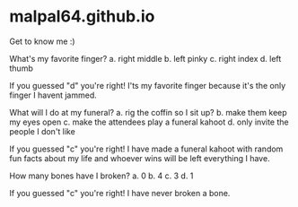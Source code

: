 # malpal64.github.io

Get to know me :)

What's my favorite finger?
a. right middle
b. left pinky
c. right index
d. left thumb

If you guessed "d" you're right! I'ts my favorite finger because it's the only finger I havent jammed.

What will I do at my funeral?
a. rig the coffin so I sit up?
b. make them keep my eyes open
c. make the attendees play a funeral kahoot
d. only invite the people I don't like 

If you guessed "c" you're right! I have made a funeral kahoot with random fun facts about my life and whoever wins will be left everything I have.

How many bones have I broken?
a. 0
b. 4
c. 3
d. 1

If you guessed "c" you're right! I have never broken a bone.


